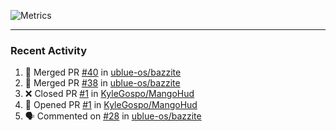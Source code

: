 ![Metrics](https://metrics.lecoq.io/KyleGospo?template=classic&base=header%2C%20activity%2C%20community%2C%20repositories%2C%20metadata&base.indepth=false&base.hireable=false&base.skip=false&config.timezone=America%2FLos_Angeles)

---
### Recent Activity
<!--START_SECTION:activity-->
1. 🎉 Merged PR [#40](https://github.com/ublue-os/bazzite/pull/40) in [ublue-os/bazzite](https://github.com/ublue-os/bazzite)
2. 🎉 Merged PR [#38](https://github.com/ublue-os/bazzite/pull/38) in [ublue-os/bazzite](https://github.com/ublue-os/bazzite)
3. ❌ Closed PR [#1](https://github.com/KyleGospo/MangoHud/pull/1) in [KyleGospo/MangoHud](https://github.com/KyleGospo/MangoHud)
4. 💪 Opened PR [#1](https://github.com/KyleGospo/MangoHud/pull/1) in [KyleGospo/MangoHud](https://github.com/KyleGospo/MangoHud)
5. 🗣 Commented on [#28](https://github.com/ublue-os/bazzite/pull/28#issuecomment-1636464090) in [ublue-os/bazzite](https://github.com/ublue-os/bazzite)
<!--END_SECTION:activity-->
